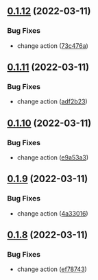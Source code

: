## [0.1.12](https://github.com/devind-team/CryptoPro-pycades/compare/v0.1.11...v0.1.12) (2022-03-11)


### Bug Fixes

* change action ([73c476a](https://github.com/devind-team/CryptoPro-pycades/commit/73c476a68d4bf96eaf4bba60098e5b48ff2b7b6a))



## [0.1.11](https://github.com/devind-team/CryptoPro-pycades/compare/v0.1.10...v0.1.11) (2022-03-11)


### Bug Fixes

* change action ([adf2b23](https://github.com/devind-team/CryptoPro-pycades/commit/adf2b2313ac40acb915c5b8a21e1cf2c2bcdfc9d))



## [0.1.10](https://github.com/devind-team/CryptoPro-pycades/compare/v0.1.9...v0.1.10) (2022-03-11)


### Bug Fixes

* change action ([e9a53a3](https://github.com/devind-team/CryptoPro-pycades/commit/e9a53a37a75d1aee97e68b44330ef89287f4f49b))



## [0.1.9](https://github.com/devind-team/CryptoPro-pycades/compare/v0.1.8...v0.1.9) (2022-03-11)


### Bug Fixes

* change action ([4a33016](https://github.com/devind-team/CryptoPro-pycades/commit/4a33016d258ac73c3d568a568fb3a567409a7550))



## [0.1.8](https://github.com/devind-team/CryptoPro-pycades/compare/v0.1.7...v0.1.8) (2022-03-11)


### Bug Fixes

* change action ([ef78743](https://github.com/devind-team/CryptoPro-pycades/commit/ef787431ec1ca1b72e2f9213c5c236fc00a4b425))



